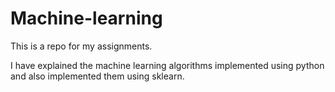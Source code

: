 # Machine-learning
This is a repo for my assignments. 

I have explained the machine learning algorithms implemented using python and also implemented them using sklearn.
